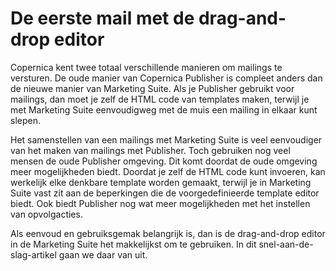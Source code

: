 De eerste mail met de drag-and-drop editor
==========================================

Copernica kent twee totaal verschillende manieren om mailings te versturen.
De oude manier van Copernica Publisher is compleet anders dan de nieuwe
manier van Marketing Suite. Als je Publisher gebruikt voor mailings, dan moet
je zelf de HTML code van templates maken, terwijl je met Marketing Suite
eenvoudigweg met de muis een mailing in elkaar kunt slepen.

Het samenstellen van een mailings met Marketing Suite is veel eenvoudiger van
het maken van mailings met Publisher. Toch gebruiken nog veel mensen de oude 
Publisher omgeving. Dit komt doordat de oude omgeving meer mogelijkheden biedt.
Doordat je zelf de HTML code kunt invoeren, kan werkelijk elke denkbare template 
worden gemaakt, terwijl je in Marketing Suite vast zit aan de beperkingen die 
de voorgedefinieerde template editor biedt. Ook biedt Publisher nog wat meer 
mogelijkheden met het instellen van opvolgacties.

Als eenvoud en gebruiksgemak belangrijk is, dan is de drag-and-drop editor
in de Marketing Suite het makkelijkst om te gebruiken. In dit 
snel-aan-de-slag-artikel gaan we daar van uit.

